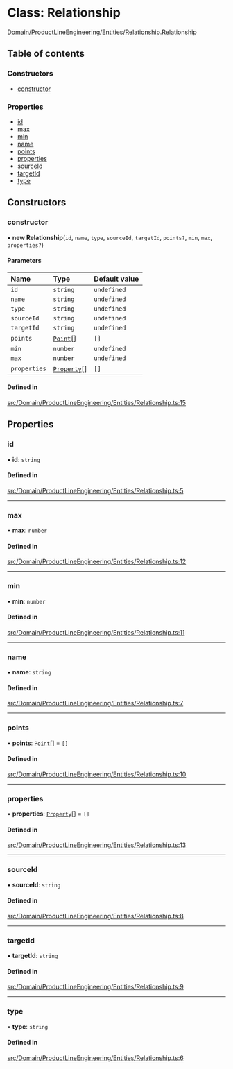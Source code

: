 # Class: Relationship

[Domain/ProductLineEngineering/Entities/Relationship](../wiki/Domain.ProductLineEngineering.Entities.Relationship).Relationship

## Table of contents

### Constructors

- [constructor](../wiki/Domain.ProductLineEngineering.Entities.Relationship.Relationship#constructor)

### Properties

- [id](../wiki/Domain.ProductLineEngineering.Entities.Relationship.Relationship#id)
- [max](../wiki/Domain.ProductLineEngineering.Entities.Relationship.Relationship#max)
- [min](../wiki/Domain.ProductLineEngineering.Entities.Relationship.Relationship#min)
- [name](../wiki/Domain.ProductLineEngineering.Entities.Relationship.Relationship#name)
- [points](../wiki/Domain.ProductLineEngineering.Entities.Relationship.Relationship#points)
- [properties](../wiki/Domain.ProductLineEngineering.Entities.Relationship.Relationship#properties)
- [sourceId](../wiki/Domain.ProductLineEngineering.Entities.Relationship.Relationship#sourceid)
- [targetId](../wiki/Domain.ProductLineEngineering.Entities.Relationship.Relationship#targetid)
- [type](../wiki/Domain.ProductLineEngineering.Entities.Relationship.Relationship#type)

## Constructors

### constructor

• **new Relationship**(`id`, `name`, `type`, `sourceId`, `targetId`, `points?`, `min`, `max`, `properties?`)

#### Parameters

| Name | Type | Default value |
| :------ | :------ | :------ |
| `id` | `string` | `undefined` |
| `name` | `string` | `undefined` |
| `type` | `string` | `undefined` |
| `sourceId` | `string` | `undefined` |
| `targetId` | `string` | `undefined` |
| `points` | [`Point`](../wiki/Domain.ProductLineEngineering.Entities.Point.Point)[] | `[]` |
| `min` | `number` | `undefined` |
| `max` | `number` | `undefined` |
| `properties` | [`Property`](../wiki/Domain.ProductLineEngineering.Entities.Property.Property)[] | `[]` |

#### Defined in

[src/Domain/ProductLineEngineering/Entities/Relationship.ts:15](https://github.com/94briel/VariaMosPLE/blob/0611efd/src/Domain/ProductLineEngineering/Entities/Relationship.ts#L15)

## Properties

### id

• **id**: `string`

#### Defined in

[src/Domain/ProductLineEngineering/Entities/Relationship.ts:5](https://github.com/94briel/VariaMosPLE/blob/0611efd/src/Domain/ProductLineEngineering/Entities/Relationship.ts#L5)

___

### max

• **max**: `number`

#### Defined in

[src/Domain/ProductLineEngineering/Entities/Relationship.ts:12](https://github.com/94briel/VariaMosPLE/blob/0611efd/src/Domain/ProductLineEngineering/Entities/Relationship.ts#L12)

___

### min

• **min**: `number`

#### Defined in

[src/Domain/ProductLineEngineering/Entities/Relationship.ts:11](https://github.com/94briel/VariaMosPLE/blob/0611efd/src/Domain/ProductLineEngineering/Entities/Relationship.ts#L11)

___

### name

• **name**: `string`

#### Defined in

[src/Domain/ProductLineEngineering/Entities/Relationship.ts:7](https://github.com/94briel/VariaMosPLE/blob/0611efd/src/Domain/ProductLineEngineering/Entities/Relationship.ts#L7)

___

### points

• **points**: [`Point`](../wiki/Domain.ProductLineEngineering.Entities.Point.Point)[] = `[]`

#### Defined in

[src/Domain/ProductLineEngineering/Entities/Relationship.ts:10](https://github.com/94briel/VariaMosPLE/blob/0611efd/src/Domain/ProductLineEngineering/Entities/Relationship.ts#L10)

___

### properties

• **properties**: [`Property`](../wiki/Domain.ProductLineEngineering.Entities.Property.Property)[] = `[]`

#### Defined in

[src/Domain/ProductLineEngineering/Entities/Relationship.ts:13](https://github.com/94briel/VariaMosPLE/blob/0611efd/src/Domain/ProductLineEngineering/Entities/Relationship.ts#L13)

___

### sourceId

• **sourceId**: `string`

#### Defined in

[src/Domain/ProductLineEngineering/Entities/Relationship.ts:8](https://github.com/94briel/VariaMosPLE/blob/0611efd/src/Domain/ProductLineEngineering/Entities/Relationship.ts#L8)

___

### targetId

• **targetId**: `string`

#### Defined in

[src/Domain/ProductLineEngineering/Entities/Relationship.ts:9](https://github.com/94briel/VariaMosPLE/blob/0611efd/src/Domain/ProductLineEngineering/Entities/Relationship.ts#L9)

___

### type

• **type**: `string`

#### Defined in

[src/Domain/ProductLineEngineering/Entities/Relationship.ts:6](https://github.com/94briel/VariaMosPLE/blob/0611efd/src/Domain/ProductLineEngineering/Entities/Relationship.ts#L6)
